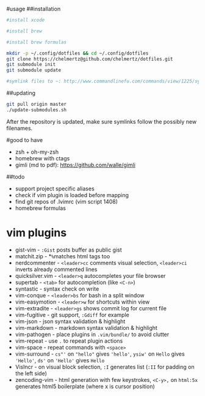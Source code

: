#usage
##installation
```bash
#install xcode

#install brew

#install brew formulas

mkdir -p ~/.config/dotfiles && cd ~/.config/dotfiles
git clone https://chelmertz@github.com/chelmertz/dotfiles.git
git submodule init
git submodule update

#symlink files to ~: http://www.commandlinefu.com/commands/view/1225/symlink-all-files-from-a-base-directory-to-a-target-directory
```

##updating
```bash
git pull origin master
./update-submodules.sh
```

After the repository is updated, make sure symlinks follow the possibly new filenames.

#good to have
 - zsh + oh-my-zsh
 - homebrew with ctags
 - gimli (md to pdf): https://github.com/walle/gimli

##todo
 - support project specific aliases
 - check if vim plugin is loaded before mapping
 - find git repos of .lvimrc (vim script 1408)
 - homebrew formulas

# vim plugins
- gist-vim - `:Gist` posts buffer as public gist
- matchit.zip - *`%`matches html tags too
- nerdcommenter - `<leader>cc` comments visual selection, `<leader>ci` inverts already commented lines
- quicksilver.vim - `<leader>q` autocompletes your file browser
- supertab - `<tab>` for autocompletion (like `<C-n>`)
- syntastic - syntax check on write
- vim-conque - `<leader>bs` for bash in a split window
- vim-easymotion - `<leader>w` for shortcuts within view
- vim-extradite - `<leader>gs` shows commit log for current file
- vim-fugitive - git support, `:Gdiff` for example
- vim-json - json syntax validation & highlight
- vim-markdown - markdown syntax validation & highlight
- vim-pathogen - place plugins in `.vim/bundle/` to avoid clutter
- vim-repeat - use `.` to repeat plugin actions
- vim-space - repeat commands with `<space>`
- vim-surround - `cs"'` on `"hello"` gives `'hello'`, `ysiw'` on `Hello` gives `'Hello'`, `ds'` on `'Hello'` gives `Hello`
- VisIncr - on visual block selection, `:I` generates list (`:II` for padding on the left side)
- zencoding-vim - html generation with few keystrokes, `<C-y>,` on `html:5x` generates html5 boilerplate (where x is cursor position)

